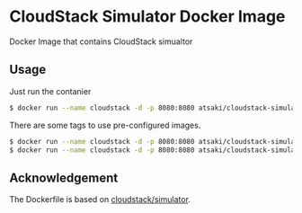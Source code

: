 # CloudStack Simulator Docker Image

Docker Image that contains CloudStack simualtor

## Usage

Just run the contanier

```sh
$ docker run --name cloudstack -d -p 8080:8080 atsaki/cloudstack-simulator
```

There are some tags to use pre-configured images.

```sh
$ docker run --name cloudstack -d -p 8080:8080 atsaki/cloudstack-simulator:4.5.2-basic
$ docker run --name cloudstack -d -p 8080:8080 atsaki/cloudstack-simulator:4.5.2-advanced
```

## Acknowledgement

The Dockerfile is based on [cloudstack/simulator](https://hub.docker.com/r/cloudstack/simulator/).

